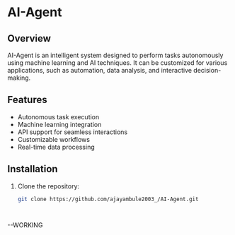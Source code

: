 # AI-Agent

## Overview
AI-Agent is an intelligent system designed to perform tasks autonomously using machine learning and AI techniques. It can be customized for various applications, such as automation, data analysis, and interactive decision-making.

## Features
- Autonomous task execution
- Machine learning integration
- API support for seamless interactions
- Customizable workflows
- Real-time data processing

## Installation
1. Clone the repository:
   ```bash
   git clone https://github.com/ajayambule2003_/AI-Agent.git

 
--WORKING